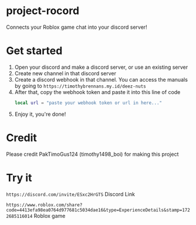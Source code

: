 # project-rocord
Connects your Roblox game chat into your discord server!

# Get started 

1. Open your discord and make a discord server, or use an existing server
2. Create new channel in that discord server
3. Create a discord webhook in that channel. You can access the manuals by going to
   ```https://timothybrennans.my.id/deez-nuts```
4. After that, copy the webhook token and paste it into this line of code
   ```lua
   local url = "paste your webhook token or url in here..." 
   ```
5. Enjoy it, you're done!

# Credit

Please credit PakTimoGus124 (timothy1498_boi) for making this project

# Try it

```https://discord.com/invite/ESxc2HrGTS``` Discord Link

```https://www.roblox.com/share?code=4413efa98ea0764d977681c5034dae16&type=ExperienceDetails&stamp=1722685116014``` Roblox game
